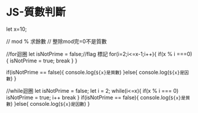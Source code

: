 # JS-質數判斷
let x=10;

// mod % 求餘數
// 整除mod完=0不是質數

//for迴圈
let isNotPrime = false;//flag 標記
 for(i=2;i<=x-1;i++){
   if(x % i ===0){
     isNotPrime = true;
     break
   }
 }

 if(isNotPrime == false){
   console.log(`${x}是質數`)
 }else{
   console.log(`${x}是因數`)
 }
 
//while迴圈
let isNotPrime = false;
let i = 2;
while(i<=x){
  if(x % i === 0)
    isNotPrime = true;
    i++
    break
}
if(isNotPrime == false){
  console.log(`${x}是質數`)
}else{
  console.log(`${x}是因數`)
}
